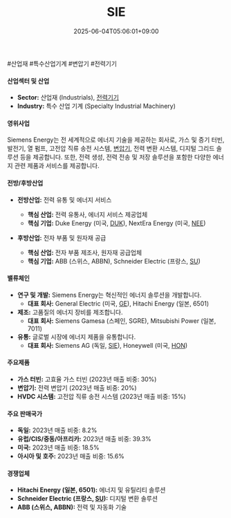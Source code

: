 ﻿---
title: "SIE"
date: 2025-06-04T05:06:01+09:00
lastmod: 2025-06-04T05:06:01+09:00
type: docs
sidebar:
  open: true
weight: 794
---
<div style="display:none">
  <meta property="article:published_time" content="2025-06-03T20:06:01Z" />
  <meta property="article:modified_time" content="2025-06-03T20:06:01Z" />
</div>
#산업재 #특수산업기계 #변압기 #전력기기

#### 산업섹터 및 산업

- **Sector:** 산업재 (Industrials), [전력기기](/industry-study/전력기기/)
- **Industry:** 특수 산업 기계 (Specialty Industrial Machinery)

#### 영위사업

Siemens Energy는 전 세계적으로 에너지 기술을 제공하는 회사로, 가스 및 증기 터빈, 발전기, 열 펌프, 고전압 직류 송전 시스템, [변압기](/industry-study/변압기/), 전력 변환 시스템, 디지털 그리드 솔루션 등을 제공합니다. 또한, 전력 생성, 전력 전송 및 저장 솔루션을 포함한 다양한 에너지 관련 제품과 서비스를 제공합니다.

#### 전방/후방산업

- **전방산업:** 전력 유통 및 에너지 서비스
    - **핵심 산업:** 전력 유통사, 에너지 서비스 제공업체
    - **핵심 기업:** Duke Energy (미국, [DUK](/company-analysis/duk/)), NextEra Energy (미국, [NEE](/company-analysis/nee/))

- **후방산업:** 전자 부품 및 원자재 공급
    - **핵심 산업:** 전자 부품 제조사, 원자재 공급업체
    - **핵심 기업:** ABB (스위스, ABBN), Schneider Electric (프랑스, [SU](/company-analysis/su/))

#### 밸류체인

- **연구 및 개발:** Siemens Energy는 혁신적인 에너지 솔루션을 개발합니다.
    - **대표 회사:** General Electric (미국, [GE](/company-analysis/ge/)), Hitachi Energy (일본, 6501)
- **제조:** 고품질의 에너지 장비를 제조합니다.
    - **대표 회사:** Siemens Gamesa (스페인, SGRE), Mitsubishi Power (일본, 7011)
- **유통:** 글로벌 시장에 에너지 제품을 유통합니다.
    - **대표 회사:** Siemens AG (독일, [SIE](/company-analysis/sie/)), Honeywell (미국, [HON](/company-analysis/hon/))

#### 주요제품

- **가스 터빈:** 고효율 가스 터빈 (2023년 매출 비중: 30%)
- **변압기:** 전력 변압기 (2023년 매출 비중: 20%)
- **HVDC 시스템:** 고전압 직류 송전 시스템 (2023년 매출 비중: 15%)

#### 주요 판매국가

- **독일:** 2023년 매출 비중: 8.2%
- **유럽/CIS/중동/아프리카:** 2023년 매출 비중: 39.3%
- **미국:** 2023년 매출 비중: 18.5%
- **아시아 및 호주:** 2023년 매출 비중: 15.6%

#### 경쟁업체

- **Hitachi Energy (일본, 6501):** 에너지 및 유틸리티 솔루션
- **Schneider Electric (프랑스, [SU](/company-analysis/su/)):** 디지털 변환 솔루션
- **ABB (스위스, ABBN):** 전력 및 자동화 기술
